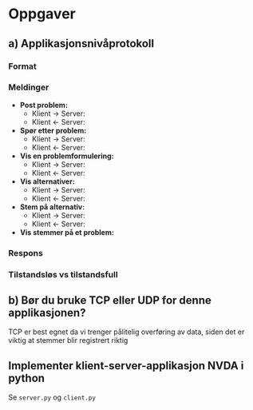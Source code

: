 # Oppgaver

## a) Applikasjonsnivåprotokoll

### Format

### Meldinger

- **Post problem:**
    - Klient $\rightarrow$ Server: 
    - Klient $\leftarrow$ Server: 
- **Spør etter problem:**
    - Klient $\rightarrow$ Server: 
    - Klient $\leftarrow$ Server:  
- **Vis en problemformulering:**
    - Klient $\rightarrow$ Server: 
    - Klient $\leftarrow$ Server: 
- **Vis alternativer:**
    - Klient $\rightarrow$ Server: 
    - Klient $\leftarrow$ Server: 
- **Stem på alternativ:**
    - Klient $\rightarrow$ Server: 
    - Klient $\leftarrow$ Server: 
- **Vis stemmer på et problem:**


### Respons 

### Tilstandsløs vs tilstandsfull

## b) Bør du bruke TCP eller UDP for denne applikasjonen?
TCP er best egnet da vi trenger pålitelig overføring av data, siden det er viktig at stemmer blir registrert riktig

## Implementer klient-server-applikasjon NVDA i python
Se `server.py` og `client.py`